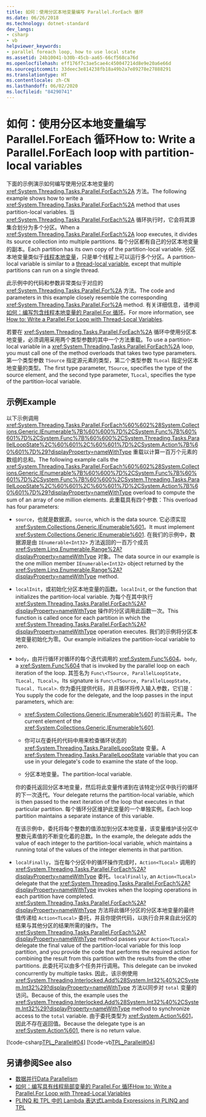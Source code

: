 ```yaml
---
title: 如何：使用分区本地变量编写 Parallel.ForEach 循环
ms.date: 06/26/2018
ms.technology: dotnet-standard
dev_langs:
- csharp
- vb
helpviewer_keywords:
- parallel foreach loop, how to use local state
ms.assetid: 24b10041-b30b-45cb-aa65-66cf568ca76d
ms.openlocfilehash: eff176f7c3ae5cae4c450047214d8e9e20a6e66d
ms.sourcegitcommit: 33deec3e814238fb18a49b2a7e89278e27888291
ms.translationtype: HT
ms.contentlocale: zh-CN
ms.lasthandoff: 06/02/2020
ms.locfileid: "84290741"
---
```

# <a name="how-to-write-a-parallelforeach-loop-with-partition-local-variables"></a><span data-ttu-id="f206d-102">如何：使用分区本地变量编写 Parallel.ForEach 循环</span><span class="sxs-lookup"><span data-stu-id="f206d-102">How to: Write a Parallel.ForEach loop with partition-local variables</span></span>

<span data-ttu-id="f206d-103">下面的示例演示如何编写使用分区本地变量的 <xref:System.Threading.Tasks.Parallel.ForEach%2A> 方法。</span><span class="sxs-lookup"><span data-stu-id="f206d-103">The following example shows how to write a <xref:System.Threading.Tasks.Parallel.ForEach%2A> method that uses partition-local variables.</span></span> <span data-ttu-id="f206d-104">当 <xref:System.Threading.Tasks.Parallel.ForEach%2A> 循环执行时，它会将其源集合划分为多个分区。</span><span class="sxs-lookup"><span data-stu-id="f206d-104">When a <xref:System.Threading.Tasks.Parallel.ForEach%2A> loop executes, it divides its source collection into multiple partitions.</span></span> <span data-ttu-id="f206d-105">每个分区都有自己的分区本地变量的副本。</span><span class="sxs-lookup"><span data-stu-id="f206d-105">Each partition has its own copy of the partition-local variable.</span></span> <span data-ttu-id="f206d-106">分区本地变量类似于[线程本地变量](xref:System.Threading.ThreadLocal%601)，只是单个线程上可以运行多个分区。</span><span class="sxs-lookup"><span data-stu-id="f206d-106">A partition-local variable is similar to a [thread-local variable](xref:System.Threading.ThreadLocal%601), except that multiple partitions can run on a single thread.</span></span>

<span data-ttu-id="f206d-107">此示例中的代码和参数非常类似于对应的 <xref:System.Threading.Tasks.Parallel.For%2A> 方法。</span><span class="sxs-lookup"><span data-stu-id="f206d-107">The code and parameters in this example closely resemble the corresponding <xref:System.Threading.Tasks.Parallel.For%2A> method.</span></span> <span data-ttu-id="f206d-108">有关详细信息，请参阅[如何：编写包含线程本地变量的 Parallel.For 循环](how-to-write-a-parallel-for-loop-with-thread-local-variables.md)。</span><span class="sxs-lookup"><span data-stu-id="f206d-108">For more information, see [How to: Write a Parallel.For Loop with Thread-Local Variables](how-to-write-a-parallel-for-loop-with-thread-local-variables.md).</span></span>

<span data-ttu-id="f206d-109">若要在 <xref:System.Threading.Tasks.Parallel.ForEach%2A> 循环中使用分区本地变量，必须调用采用两个类型参数的其中一个方法重载。</span><span class="sxs-lookup"><span data-stu-id="f206d-109">To use a partition-local variable in a <xref:System.Threading.Tasks.Parallel.ForEach%2A> loop, you must call one of the method overloads that takes two type parameters.</span></span> <span data-ttu-id="f206d-110">第一个类型参数 `TSource` 指定源元素的类型，第二个类型参数 `TLocal` 指定分区本地变量的类型。</span><span class="sxs-lookup"><span data-stu-id="f206d-110">The first type parameter, `TSource`, specifies the type of the source element, and the second type parameter, `TLocal`, specifies the type of the partition-local variable.</span></span>

## <a name="example"></a><span data-ttu-id="f206d-111">示例</span><span class="sxs-lookup"><span data-stu-id="f206d-111">Example</span></span>

<span data-ttu-id="f206d-112">以下示例调用 <xref:System.Threading.Tasks.Parallel.ForEach%60%602%28System.Collections.Generic.IEnumerable%7B%60%600%7D%2CSystem.Func%7B%60%601%7D%2CSystem.Func%7B%60%600%2CSystem.Threading.Tasks.ParallelLoopState%2C%60%601%2C%60%601%7D%2CSystem.Action%7B%60%601%7D%29?displayProperty=nameWithType> 重载以计算一百万个元素的数组的总和。</span><span class="sxs-lookup"><span data-stu-id="f206d-112">The following example calls the <xref:System.Threading.Tasks.Parallel.ForEach%60%602%28System.Collections.Generic.IEnumerable%7B%60%600%7D%2CSystem.Func%7B%60%601%7D%2CSystem.Func%7B%60%600%2CSystem.Threading.Tasks.ParallelLoopState%2C%60%601%2C%60%601%7D%2CSystem.Action%7B%60%601%7D%29?displayProperty=nameWithType> overload to compute the sum of an array of one million elements.</span></span> <span data-ttu-id="f206d-113">此重载具有四个参数：</span><span class="sxs-lookup"><span data-stu-id="f206d-113">This overload has four parameters:</span></span>

- <span data-ttu-id="f206d-114">`source`，也就是数据源。</span><span class="sxs-lookup"><span data-stu-id="f206d-114">`source`, which is the data source.</span></span> <span data-ttu-id="f206d-115">它必须实现 <xref:System.Collections.Generic.IEnumerable%601>。</span><span class="sxs-lookup"><span data-stu-id="f206d-115">It must implement <xref:System.Collections.Generic.IEnumerable%601>.</span></span> <span data-ttu-id="f206d-116">在我们的示例中，数据源是由 `IEnumerable<Int32>` 方法返回的一百万个成员 <xref:System.Linq.Enumerable.Range%2A?displayProperty=nameWithType> 对象。</span><span class="sxs-lookup"><span data-stu-id="f206d-116">The data source in our example is the one million member `IEnumerable<Int32>` object returned by the <xref:System.Linq.Enumerable.Range%2A?displayProperty=nameWithType> method.</span></span>

- <span data-ttu-id="f206d-117">`localInit`，或初始化分区本地变量的函数。</span><span class="sxs-lookup"><span data-stu-id="f206d-117">`localInit`, or the function that initializes the partition-local variable.</span></span> <span data-ttu-id="f206d-118">为每个在其中执行 <xref:System.Threading.Tasks.Parallel.ForEach%2A?displayProperty=nameWithType> 操作的分区调用此函数一次。</span><span class="sxs-lookup"><span data-stu-id="f206d-118">This function is called once for each partition in which the <xref:System.Threading.Tasks.Parallel.ForEach%2A?displayProperty=nameWithType> operation executes.</span></span> <span data-ttu-id="f206d-119">我们的示例将分区本地变量初始化为零。</span><span class="sxs-lookup"><span data-stu-id="f206d-119">Our example initializes the partition-local variable to zero.</span></span>

- <span data-ttu-id="f206d-120">`body`，由并行循环对循环的每个迭代调用的 <xref:System.Func%604>。</span><span class="sxs-lookup"><span data-stu-id="f206d-120">`body`, a <xref:System.Func%604> that is invoked by the parallel loop on each iteration of the loop.</span></span> <span data-ttu-id="f206d-121">其签名为 `Func\<TSource, ParallelLoopState, TLocal, TLocal>`。</span><span class="sxs-lookup"><span data-stu-id="f206d-121">Its signature is `Func\<TSource, ParallelLoopState, TLocal, TLocal>`.</span></span> <span data-ttu-id="f206d-122">你为委托提供代码，并且循环将传入输入参数，它们是：</span><span class="sxs-lookup"><span data-stu-id="f206d-122">You supply the code for the delegate, and the loop passes in the input parameters, which are:</span></span>

  - <span data-ttu-id="f206d-123"><xref:System.Collections.Generic.IEnumerable%601> 的当前元素。</span><span class="sxs-lookup"><span data-stu-id="f206d-123">The current element of the <xref:System.Collections.Generic.IEnumerable%601>.</span></span>

  - <span data-ttu-id="f206d-124">你可以在委托的代码中用来检查循环状态的 <xref:System.Threading.Tasks.ParallelLoopState> 变量。</span><span class="sxs-lookup"><span data-stu-id="f206d-124">A <xref:System.Threading.Tasks.ParallelLoopState> variable that you can use in your delegate's code to examine the state of the loop.</span></span>

  - <span data-ttu-id="f206d-125">分区本地变量。</span><span class="sxs-lookup"><span data-stu-id="f206d-125">The partition-local variable.</span></span>

  <span data-ttu-id="f206d-126">你的委托返回分区本地变量，然后将此变量传递到在该特定分区中执行的循环的下一次迭代。</span><span class="sxs-lookup"><span data-stu-id="f206d-126">Your delegate returns the partition-local variable, which is then passed to the next iteration of the loop that executes in that particular partition.</span></span> <span data-ttu-id="f206d-127">每个循环分区维护此变量的一个单独实例。</span><span class="sxs-lookup"><span data-stu-id="f206d-127">Each loop partition maintains a separate instance of this variable.</span></span>

  <span data-ttu-id="f206d-128">在该示例中，委托将每个整数的值添加到分区本地变量，该变量维护该分区中整数元素值的不断变化着的总数。</span><span class="sxs-lookup"><span data-stu-id="f206d-128">In the example, the delegate adds the value of each integer to the partition-local variable, which maintains a running total of the values of the integer elements in that partition.</span></span>

- <span data-ttu-id="f206d-129">`localFinally`，当在每个分区中的循环操作完成时，`Action<TLocal>` 调用的 <xref:System.Threading.Tasks.Parallel.ForEach%2A?displayProperty=nameWithType> 委托。</span><span class="sxs-lookup"><span data-stu-id="f206d-129">`localFinally`, an `Action<TLocal>` delegate that the <xref:System.Threading.Tasks.Parallel.ForEach%2A?displayProperty=nameWithType> invokes when the looping operations in each partition have completed.</span></span> <span data-ttu-id="f206d-130"><xref:System.Threading.Tasks.Parallel.ForEach%2A?displayProperty=nameWithType> 方法将此循环分区的分区本地变量的最终值传递给 `Action<TLocal>` 委托，并且你提供代码，以执行合并来自此分区的结果与其他分区的结果所需的操作。</span><span class="sxs-lookup"><span data-stu-id="f206d-130">The <xref:System.Threading.Tasks.Parallel.ForEach%2A?displayProperty=nameWithType> method passes your `Action<TLocal>` delegate the final value of the partition-local variable for this loop partition, and you provide the code that performs the required action for combining the result from this partition with the results from the other partitions.</span></span> <span data-ttu-id="f206d-131">此委托可以由多个任务并行调用。</span><span class="sxs-lookup"><span data-stu-id="f206d-131">This delegate can be invoked concurrently by multiple tasks.</span></span> <span data-ttu-id="f206d-132">因此，该示例使用 <xref:System.Threading.Interlocked.Add%28System.Int32%40%2CSystem.Int32%29?displayProperty=nameWithType> 方法以同步对 `total` 变量的访问。</span><span class="sxs-lookup"><span data-stu-id="f206d-132">Because of this, the example uses the <xref:System.Threading.Interlocked.Add%28System.Int32%40%2CSystem.Int32%29?displayProperty=nameWithType> method to synchronize access to the `total` variable.</span></span> <span data-ttu-id="f206d-133">由于委托类型为 <xref:System.Action%601>，因此不存在返回值。</span><span class="sxs-lookup"><span data-stu-id="f206d-133">Because the delegate type is an <xref:System.Action%601>, there is no return value.</span></span>

[!code-csharp[TPL_Parallel#04](../../../samples/snippets/csharp/VS_Snippets_Misc/tpl_parallel/cs/foreachthreadlocal.cs#04)]
[!code-vb[TPL_Parallel#04](../../../samples/snippets/visualbasic/VS_Snippets_Misc/tpl_parallel/vb/foreachthreadlocal.vb#04)]

## <a name="see-also"></a><span data-ttu-id="f206d-134">另请参阅</span><span class="sxs-lookup"><span data-stu-id="f206d-134">See also</span></span>

- [<span data-ttu-id="f206d-135">数据并行</span><span class="sxs-lookup"><span data-stu-id="f206d-135">Data Parallelism</span></span>](data-parallelism-task-parallel-library.md)
- [<span data-ttu-id="f206d-136">如何：编写具有线程局部变量的 Parallel.For 循环</span><span class="sxs-lookup"><span data-stu-id="f206d-136">How to: Write a Parallel.For Loop with Thread-Local Variables</span></span>](how-to-write-a-parallel-for-loop-with-thread-local-variables.md)
- [<span data-ttu-id="f206d-137">PLINQ 和 TPL 中的 Lambda 表达式</span><span class="sxs-lookup"><span data-stu-id="f206d-137">Lambda Expressions in PLINQ and TPL</span></span>](lambda-expressions-in-plinq-and-tpl.md)
